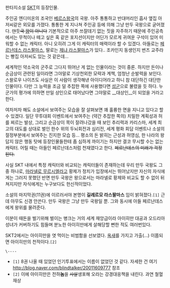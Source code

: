판타지소설 [SKT](SKT%20-%20Swallow%20Knights%20Tales.md)의 등장인물.

주인공 엔디미온의 조국인 [베르스왕국](%EB%B2%A0%EB%A5%B4%EC%8A%A4%20%EC%99%95%EA%B5%AD.md)의 국왕. 아주 통통하고 반대머리인
흡사 옆집 아저씨같은 외모를 가졌다. 통통한 게 지나쳐 주인공 등에 의해 그냥 만두 국왕으로 굳어졌다. <del>만둣국
[왕](%EC%99%95.md)이 아니다</del> 기본적으로 아주 쓰잘데기 없는 짓을 자주하기 때문에 주인공측에서는 무척이나 떼고
싶은 혹 같은 포지션이지만 어딘가 모르게 귀여운 구석이 있어 미워할 수 없는 캐릭터. 아니 오히려 그게 이 캐릭터의 매력이라 할 수 있겠다.
아들로는 [페르난데스 라스팔마스](%ED%8E%98%EB%A5%B4%EB%82%9C%EB%8D%B0%EC%8A%A4%20%EB%9D%BC%EC%8A%A4%ED%8C%94%EB%A7%88%EC%8A%A4.md), 딸로는 [제냐 라스팔마스](%EC%A0%9C%EB%83%90%20%EB%9D%BC%EC%8A%A4%ED%8C%94%EB%A7%88%EC%8A%A4.md)가 있다.. 조카인지 동생인지 번즈 교주라는
빵집 아저씨도 있는 것 같은데...

세계적인 약소국의 군주로 그다지 뛰어난 게 없는 인물이라는 것이 중론. 하지만 돈이나 순금상이 관련된 일이라면 그야말로 기상천외한 모략과
계책, 엄청난 순발력을 보인다. 스왈로우 나이츠도 사실은 이 사람이 생각해낸 아이디어라고 하니 참 대단하긴 대단한 인물이다. 다만 그 능력을
조금 덜 추잡한 쪽에 사용했다면 [성군](%EC%84%B1%EA%B5%B0.md)으로 불렸을 듯 하다. 누군가의 평가에 의하면 만일
상인으로 태어났다면 그야말로 __대상인__이 되었을 거라고 한다.

여차저차 해도 소설에서 보여주는 모습을 잘 살펴보면 꽤 훌륭한 면을 지니고 있다고 할 수 있겠다. 일단 무투대회 이벤트에서 보여주는 (약간
추잡한 쪽의) 치밀한 계획성과 허를 찌르는 발상, 그리고 순금상이 목이 잘려나갔을 때 보인 추리력과 카리스마, 세계 최고의 대도를 상대로
벌인 한수 위의 두뇌회전과 심리전, 세계 평화 회담 이벤트나 소설의 절정부분에서 보여주는 진지한 모습 등… 평소의 돈 밝히는 근성과 허영심,
한 나라의 왕답지 않은 행동 탓에 등장인물들한테 좀 심하게 까이기는 하지만 결코 무시할 수는 없는 캐릭터. 어릴 때는 아들인 페르난데스처럼
천재였다고 한다. <del>페르난데스의 미래가 걱정된다.</del>

사실 SKT 내에서 특정 캐릭터와 비교되는 캐릭터들이 존재하는데 우리 만두 국왕도 그 중 하나로, [마라넬로 무르시엘라고](%EB%A7%88%EB%9D%BC%EB%84%AC%EB%A1%9C%20%EB%AC%B4%EB%A5%B4%EC%8B%9C%EC%97%98%EB%9D%BC%EA%B3%A0.md) 황제가 정치가 입장에서는 뛰어났지만 자신의 자식에게는 그러지 못했던 반면 만두 국왕은 왕으로서는 마라넬로 황제와
비교도 할 수 없이 뒤쳐지지만 자식에게는 누구보다도 헌신적이었다.

소설의 마지막권(11권)에 이르러서야 본명이 **길레르모 라스팔마스** 임이 밝혀졌다.`[1]` 근데 아무도 신경 안쓴다. 만두 국왕은 그냥
만두 국왕일 뿐. 그와 동시에 아들 페르난데스에게 왕위를 물려준다.

이분이 때돈을 벌기위해 벌이는 병크는 거의 세계 재앙급이라 아이히만 대공과 오드리아 성녀가 커버하기도 힘들며 분노한 아이히만에게 살해당할
뻔한 적도 여러번있다.

SKT2에서는 아이히만을 엿 먹이는 비범함을 선보였다. [옥새](%EC%98%A5%EC%83%88.md)를 가지고 가출(...)
이쯤되면 아이히만의 천적이다.`[2]`

`\----`

  * `[1]` 8권 나올 때 있었던 인기투표에서는 이름이 없었던 것 같다. 자세한 건 여기 <http://blog.naver.com/blindtalker/20011609777> 참조
  * `[2]` 이에 아이히만은 전하<del>**놈**</del>을 <del>사살</del>생포해 오라는 강경대응책을 내린다. 과연 철혈재상

